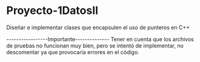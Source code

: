 # Proyecto-1DatosII
Diseñar e implementar clases que encapsulen el uso de punteros en C++

-----------------Importante--------------
Tener en cuenta que los archivos de pruebas no funcionan muy bien, pero se intentó de implementar, no descomentar ya que provocaría errores en el código.

